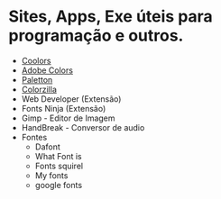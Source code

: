 # Sites, Apps, Exe úteis para programação e outros.

* [Coolors](https://coolors.co/)
* [Adobe Colors](https://color.adobe.com/pt/)
* [Paletton](https://paletton.com/)
* [Colorzilla](https://www.colorzilla.com/)
* Web Developer (Extensão)
* Fonts Ninja (Extensão)
* Gimp - Editor de Imagem
* HandBreak - Conversor de audio
* Fontes
    - Dafont
    - What Font is
    - Fonts squirel
    - My fonts
    - google fonts

